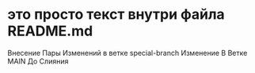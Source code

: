 # это просто текст внутри файла README.md
Внесение
Пары
Изменений
в
ветке
special-branch
Изменение
В
Ветке
MAIN
До
Слияния